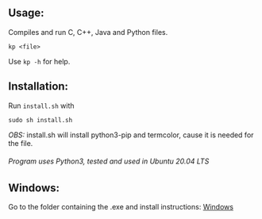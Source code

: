 ## Usage:

Compiles and run C, C++, Java and Python files.

```
kp <file>
```

Use ```kp -h``` for help.

## Installation:

Run ```install.sh``` with

```sudo sh install.sh```

_OBS:_ install.sh will install python3-pip and termcolor, cause it is needed for the file.


###### Program uses Python3, tested and used in Ubuntu 20.04 LTS

## Windows:

Go to the folder containing the .exe and install instructions: [Windows](https://github.com/Rodriggrr/kp/tree/main/Windows)
